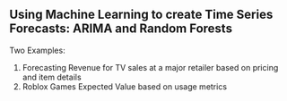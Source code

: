 ## Using Machine Learning to create Time Series Forecasts: ARIMA and Random Forests 

Two Examples:
1) Forecasting Revenue for TV sales at a major retailer based on pricing and item details
2) Roblox Games Expected Value based on usage metrics
